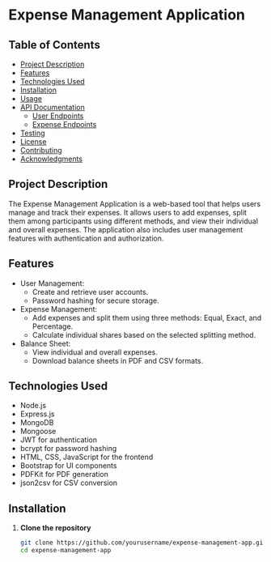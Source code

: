 # Expense Management Application

## Table of Contents
- [Project Description](#project-description)
- [Features](#features)
- [Technologies Used](#technologies-used)
- [Installation](#installation)
- [Usage](#usage)
- [API Documentation](#api-documentation)
  - [User Endpoints](#user-endpoints)
  - [Expense Endpoints](#expense-endpoints)
- [Testing](#testing)
- [License](#license)
- [Contributing](#contributing)
- [Acknowledgments](#acknowledgments)

## Project Description
The Expense Management Application is a web-based tool that helps users manage and track their expenses. It allows users to add expenses, split them among participants using different methods, and view their individual and overall expenses. The application also includes user management features with authentication and authorization.

## Features
- User Management:
  - Create and retrieve user accounts.
  - Password hashing for secure storage.
- Expense Management:
  - Add expenses and split them using three methods: Equal, Exact, and Percentage.
  - Calculate individual shares based on the selected splitting method.
- Balance Sheet:
  - View individual and overall expenses.
  - Download balance sheets in PDF and CSV formats.

## Technologies Used
- Node.js
- Express.js
- MongoDB
- Mongoose
- JWT for authentication
- bcrypt for password hashing
- HTML, CSS, JavaScript for the frontend
- Bootstrap for UI components
- PDFKit for PDF generation
- json2csv for CSV conversion

## Installation
1. **Clone the repository**
   ```bash
   git clone https://github.com/yourusername/expense-management-app.git
   cd expense-management-app
